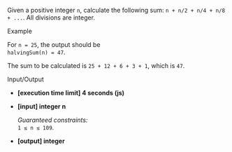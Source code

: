 
Given a positive integer  `n`, calculate the following sum:  `n + n/2 + n/4 + n/8 + ...`. All divisions are integer.

Example

For  `n = 25`, the output should be  
`halvingSum(n) = 47`.

The sum to be calculated is  `25 + 12 + 6 + 3 + 1`, which is  `47`.

Input/Output

-   **[execution time limit] 4 seconds (js)**
    
-   **[input] integer n**
    
    _Guaranteed constraints:_  
    `1 ≤ n ≤ 109`.
    
-   **[output] integer**
